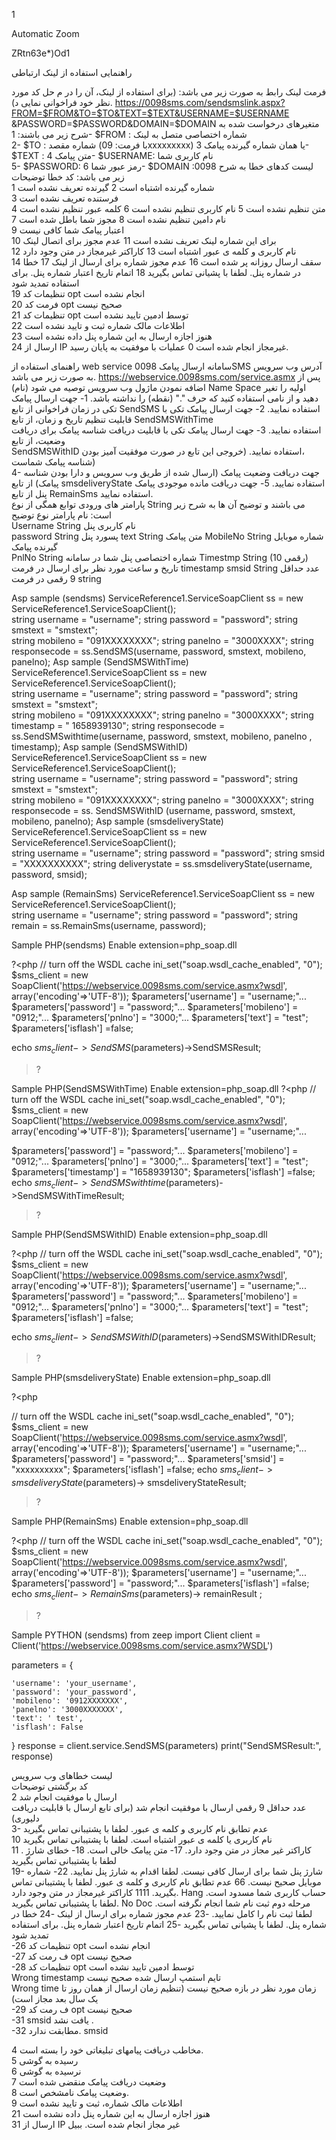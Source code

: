 
1

Automatic Zoom
 
 
 
 
 
 ZRtn63e*)Od1
 
 
 
راهنمایی استفاده از لینک ارتباطی  
 
 
 
 
 
 
 
 
 
 
 
 
 
 
 
فرمت لینک رابط به صورت زیر می باشد: (برای استفاده از لینک، آن را در م حل کد مورد نظر خود فراخوانی نمایی د). 
https://0098sms.com/sendsmslink.aspx?FROM=$FROM&TO=$TO&TEXT=$TEXT&USERNAME=$USERNAME 
&PASSWORD=$PASSWORD&DOMAIN=$DOMAIN 
متغیرهای درخواست شده به شرح زیر می باشند: 
1- $FROM  : شماره اختصاصی متصل به لینک  
2- $TO : شماره مقصد (با فرمت: 09xxxxxxxxx) یا همان شماره گیرنده پیامک 
3- $TEXT : متن پیامک 
4- $USERNAME: نام کاربری شما  
5- $PASSWORD: رمز عبور شما 
6- $DOMAIN :0098 
لیست کدهای خطا به شرح زیر می باشد: 
کد خطا  توضیحات  
1 شماره گیرنده اشتباه است 
2 گیرنده تعریف نشده است  
3 فرستنده تعریف نشده است  
4 متن تنظیم نشده است 
5 نام کاربری تنظیم نشده است 
6 کلمه عبور تنظیم نشده است  
7 نام دامین تنظیم نشده است 
8 مجوز شما باطل شده است  
9 اعتبار پیامک شما کافی نیست  
10 برای این شماره لینک تعریف نشده است 
11 عدم مجوز برای اتصال لینک  
12 نام کاربری و کلمه ی عبور اشتباه است 
13 کاراکتر غیرمجاز در متن وجود دارد  
14 سقف ارسال روزانه پر شده است 
16 عدم مجوز شماره برای ارسال از لینک 
17 خطا در شماره پنل. لطفا با پشیانی تماس بگیرید 
18 اتمام تاریخ اعتبار شماره پنل. برای استفاده تمدید شود  
19 تنظیمات کد  opt انجام نشده است  
20 فرمت کد opt صحیح نیست  
21 تنظیمات کد  opt توسط ادمین تایید نشده است  
22 اطلاعات مالک شماره ثبت و تایید نشده است  
23 هنوز اجازه ارسال به این شماره پنل داده نشده است  
24 ارسال از IP غیرمجاز انجام شده است 
0 عملیات با موفقیت به پایان رسید. 
  
 
 
راهنمای استفاده از web service  سامانه ارسال پیامک 0098SMS 
آدرس وب سرویس به صورت زیر می باشد. 
https://webservice.0098sms.com/service.asmx 
پس از اضافه نمودن ماژول وب سرویس توصیه می شود (نام) Name Space  اولیه را تغیر  
دهید و از نامی استفاده کنید که حرف  "." (نقطه) را نداشته باشد. 
1- جهت ارسال پیامک تکی در زمان فراخوانی از تابع  SendSMS استفاده نمایید. 
2- جهت ارسال پیامک تکی با قابلیت تنظیم تاریخ و زمان، از تابع SendSMSWithTime  
استفاده نمایید. 
3- جهت ارسال پیامک تکی با قابلیت دریافت شناسه پیامک برای دریافت وضعیت، از تابع  
SendSMSWithID استفاده نمایید. (خروجی این تابع در صورت موفقیت آمیز بودن،  
شناسه پیامک شماست)  
4- جهت دریافت وضعیت پیامک (ارسال شده از طریق وب سرویس و دارا بودن شناسه 
پیامک) از تابع   smsdeliveryState استفاده نمایید. 
5- جهت دریافت مانده موجودی پیامک  پنل از تابع  RemainSms استفاده نمایید.  
پارامتر های ورودی توابع همگی از نوع String می باشند و توضیح آن ها به شرح زیر است: 
نام پارامتر  نوع توضیح  
Username String نام کاربری پنل  
password String پسورد پنل 
text String متن پیامک 
MobileNo String شماره موبایل گیرنده پیامک  
PnlNo String شماره اختصاصی پنل شما در سامانه 
Timestmp String (10 رقمی)  تاریخ و ساعت مورد نظر برای ارسال در فرمت  timestamp 
smsid String عدد حداقل 9  رقمی در فرمت string 
 
 
 
Asp sample (sendsms) 
ServiceReference1.ServiceSoapClient ss = new ServiceReference1.ServiceSoapClient();  
string username = "username"; 
string password = "password"; 
string smstext = "smstext";  
string mobileno = "091XXXXXXXX"; 
string panelno = "3000XXXX"; 
string responsecode = ss.SendSMS(username, password, smstext, mobileno, panelno); 
Asp sample (SendSMSWithTime) 
ServiceReference1.ServiceSoapClient ss = new ServiceReference1.ServiceSoapClient();  
string username = "username"; 
string password = "password"; 
string smstext = "smstext";  
string mobileno = "091XXXXXXXX"; 
string panelno = "3000XXXX"; 
string timestamp = " 1658939130"; 
string responsecode = ss.SendSMSwithtime(username, password, smstext, mobileno, panelno , 
timestamp); 
Asp sample (SendSMSWithID) 
ServiceReference1.ServiceSoapClient ss = new ServiceReference1.ServiceSoapClient();  
string username = "username"; 
string password = "password"; 
string smstext = "smstext";  
string mobileno = "091XXXXXXXX"; 
string panelno = "3000XXXX"; 
string responsecode = ss. SendSMSWithID (username, password, smstext, mobileno, panelno); 
Asp sample (smsdeliveryState) 
ServiceReference1.ServiceSoapClient ss = new ServiceReference1.ServiceSoapClient();  
string username = "username"; 
string password = "password"; 
string smsid = "XXXXXXXXXX"; 
string deliverystate = ss.smsdeliveryState(username, password, smsid); 
 
 
 
Asp sample (RemainSms) 
ServiceReference1.ServiceSoapClient ss = new ServiceReference1.ServiceSoapClient();  
string username = "username"; 
string password = "password"; 
string remain = ss.RemainSms(username, password); 
 
Sample PHP(sendsms) 
Enable extension=php_soap.dll 
 
?<php 
//  turn off the WSDL cache 
ini_set("soap.wsdl_cache_enabled", "0"); 
$sms_client = new 
SoapClient('https://webservice.0098sms.com/service.asmx?wsdl', 
array('encoding'=>'UTF-8')); 
$parameters['username'] = "username;"... 
$parameters['password'] = "password;"... 
$parameters['mobileno'] = "0912;"... 
$parameters['pnlno'] = "3000;"... 
$parameters['text'] = "test"; 
$parameters['isflash'] =false; 
 
echo $sms_client->SendSMS($parameters)->SendSMSResult; 
>? 
 
Sample PHP(SendSMSWithTime) 
Enable extension=php_soap.dll 
?<php 
//  turn off the WSDL cache 
ini_set("soap.wsdl_cache_enabled", "0"); 
$sms_client = new 
SoapClient('https://webservice.0098sms.com/service.asmx?wsdl', 
array('encoding'=>'UTF-8')); 
$parameters['username'] = "username;"... 
 
 
$parameters['password'] = "password;"... 
$parameters['mobileno'] = "0912;"... 
$parameters['pnlno'] = "3000;"... 
$parameters['text'] = "test"; 
$parameters['timestamp'] = "1658939130"; 
$parameters['isflash'] =false; 
echo $sms_client-> SendSMSwithtime($parameters)->SendSMSWithTimeResult; 
>? 
 
Sample PHP(SendSMSWithID) 
Enable extension=php_soap.dll 
 
?<php 
//  turn off the WSDL cache 
ini_set("soap.wsdl_cache_enabled", "0"); 
$sms_client = new 
SoapClient('https://webservice.0098sms.com/service.asmx?wsdl', 
array('encoding'=>'UTF-8')); 
$parameters['username'] = "username;"... 
$parameters['password'] = "password;"... 
$parameters['mobileno'] = "0912;"... 
$parameters['pnlno'] = "3000;"... 
$parameters['text'] = "test"; 
$parameters['isflash'] =false; 
 
echo $sms_client->SendSMSWithID($parameters)->SendSMSWithIDResult; 
>? 
 
Sample PHP(smsdeliveryState) 
Enable extension=php_soap.dll 
 
?<php 
 
 
//  turn off the WSDL cache 
ini_set("soap.wsdl_cache_enabled", "0"); 
$sms_client = new 
SoapClient('https://webservice.0098sms.com/service.asmx?wsdl', 
array('encoding'=>'UTF-8')); 
$parameters['username'] = "username;"... 
$parameters['password'] = "password;"... 
$parameters['smsid'] = "xxxxxxxxxx"; 
$parameters['isflash'] =false; 
echo $sms_client-> smsdeliveryState($parameters)-> smsdeliveryStateResult; 
>? 
 
 
Sample PHP(RemainSms) 
Enable extension=php_soap.dll 
 
?<php 
//  turn off the WSDL cache 
ini_set("soap.wsdl_cache_enabled", "0"); 
$sms_client = new 
SoapClient('https://webservice.0098sms.com/service.asmx?wsdl', 
array('encoding'=>'UTF-8')); 
$parameters['username'] = "username;"... 
$parameters['password'] = "password;"... 
$parameters['isflash'] =false; 
echo $sms_client-> RemainSms($parameters)-> remainResult ;  
>? 
 
Sample PYTHON (sendsms) 
from zeep import Client 
client = Client('https://webservice.0098sms.com/service.asmx?WSDL') 
 
parameters = { 
 
 
    'username': 'your_username', 
    'password': 'your_password', 
    'mobileno': '0912XXXXXXX', 
    'panelno': '3000XXXXXXX', 
    'text': ' test', 
    'isflash': False 
} 
response = client.service.SendSMS(parameters) 
print("SendSMSResult:", response) 
 
لیست خطاهای وب سرویس  
کد برگشتی   توضیحات  
2 ارسال با موفقیت انجام شد  
عدد حداقل 9 رقمی   ارسال با موفقیت انجام شد (برای تابع ارسال با قابلیت دریافت دلیوری)  
3-  عدم  تطابق  نام کاربری و  کلمه ی  عبور. لطفا  با  پشتیبانی تماس بگیرید  
10 نام  کاربری  یا  کلمه ی  عبور اشتباه است. لطفا  با پشتیبانی تماس  بگیرید  
11 کاراکتر  غیر  مجاز در  متن  وجود دارد. 
17-  متن پیامک خالی است. 
18-  خطای  شارژ . لطفا  با پشتیبانی تماس  بگیرید  
19-  شارژ  پنل شما  برای ارسال کافی  نیست. لطفا  اقدام به  شارژ  پنل نمایید. 
22-  شماره  موبایل  صحیح نیست. 
66 عدم  تطابق  نام کاربری و  کلمه ی  عبور. لطفا  با  پشتیبانی تماس بگیرید. 
1111 کاراکتر  غیرمجاز  در متن وجود  دارد. 
Hang حساب  کاربری  شما مسدود  است. لطفا با پشتیبانی تماس  بگیرید. 
No Doc مرحله  دوم ثبت  نام شما  انجام  نگرفته است. لطفا  ثبت نام  را  کامل  نمایید. 
-23 عدم مجوز شماره برای ارسال از لینک 
-24 خطا در شماره پنل. لطفا با پشیانی تماس بگیرید 
-25 اتمام تاریخ اعتبار شماره پنل. برای استفاده تمدید شود  
-26 تنظیمات کد  opt انجام نشده است  
-27 ف رمت کد opt  صحیح نیست  
-28 تنظیمات کد  opt  توسط ادمین تایید نشده است  
Wrong 
timestamp تایم استمپ ارسال شده صحیح نیست  
Wrong time زمان مورد نظر در بازه صحیح نیست (تنظیم زمان ارسال از همان روز تا یک سال بعد مجاز است)  
-29 ف رمت کد opt  صحیح نیست  
-31 smsid یافت نشد .  
-32  مطابقت ندارد. smsid  
 
 
4 مخاطب دریافت پیامهای تبلیغاتی خود را بسته است.  
5 رسیده به گوشی  
6 نرسیده به گوشی  
7 وضعیت دریافت پیامک منقضی شده است  
8 وضعیت پیامک نامشخص است.  
9 اطلاعات مالک شماره، ثبت و تایید نشده است   
21  هنوز اجازه ارسال به این شماره پنل داده نشده است  
31  ارسال از IP غیر مجاز انجام شده است. 
 ببیل
 